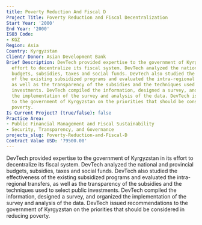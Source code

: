 ```yaml
---
title: Poverty Reduction And Fiscal D
Project Title: Poverty Reduction and Fiscal Decentralization
Start Year: '2000'
End Year: '2000'
ISO3 Code:
- KGZ
Region: Asia
Country: Kyrgyzstan
Client/ Donor: Asian Development Bank
Brief Description: DevTech provided expertise to the government of Kyrgyzstan in its
  effort to decentralize its fiscal system. DevTech analyzed the national and provincial
  budgets, subsidies, taxes and social funds. DevTech also studied the effectiveness
  of the existing subsidized programs and evaluated the intra-regional transfers,
  as well as the transparency of the subsidies and the techniques used to select public
  investments. DevTech compiled the information, designed a survey, and organized
  the implementation of the survey and analysis of the data. DevTech issued recommendations
  to the government of Kyrgyzstan on the priorities that should be considered in reducing
  poverty.
Is Current Project? (true/false): false
Practice Area:
- Public Financial Management and Fiscal Sustainability
- Security, Transparency, and Governance
projects_slug: Poverty-Reduction-and-Fiscal-D
Contract Value USD: '79500.00'
---
```


DevTech provided expertise to the government of Kyrgyzstan in its effort to decentralize its fiscal system. DevTech analyzed the national and provincial budgets, subsidies, taxes and social funds. DevTech also studied the effectiveness of the existing subsidized programs and evaluated the intra-regional transfers, as well as the transparency of the subsidies and the techniques used to select public investments. DevTech compiled the information, designed a survey, and organized the implementation of the survey and analysis of the data. DevTech issued recommendations to the government of Kyrgyzstan on the priorities that should be considered in reducing poverty.